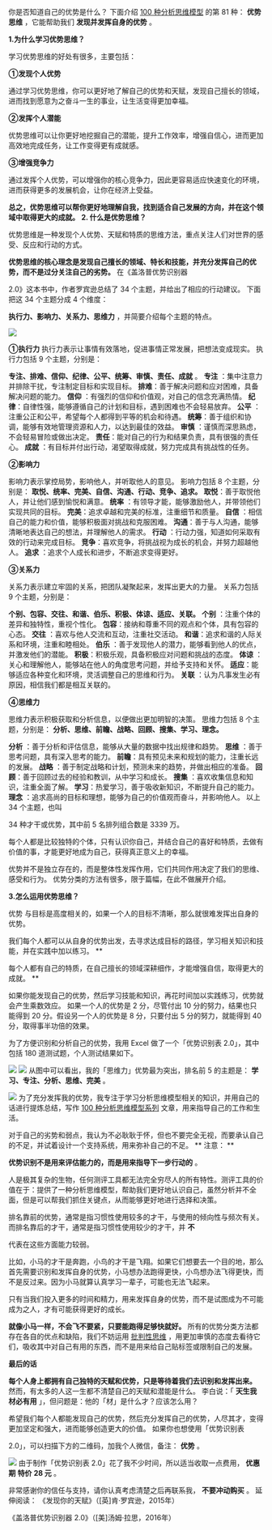 你是否知道自己的优势是什么？  下面介绍 [100 种分析思维模型](https://mp.weixin.qq.com/mp/appmsgalbum?__biz=MzA4ODE2OTIxMw==&action=getalbum&album_id=1701638273011351554#wechat_redirect) 的第 81 种： **优势思维** ，它能帮助我们 **发现并发挥自身的优势** 。

**1.为什么学习优势思维？**

学习优势思维的好处有很多，主要包括： 

**①发现个人优势**

通过学习优势思维，你可以更好地了解自己的优势和天赋，发现自己擅长的领域，进而找到愿意为之奋斗一生的事业，让生活变得更加幸福。 

**②发挥个人潜能**

优势思维可以让你更好地挖掘自己的潜能，提升工作效率，增强自信心，进而更加高效地完成任务，让工作变得更有成就感。 

**③增强竞争力**

通过发挥个人优势，可以增强你的核心竞争力，因此更容易适应快速变化的环境，进而获得更多的发展机会，让你在经济上受益。

**总之，优势思维可以帮你更好地理解自我，找到适合自己发展的方向，并在这个领域中取得更大的成就。** **2. 什么是优势思维？**

优势思维是一种发现个人优势、天赋和特质的思维方法，重点关注人们对世界的感受、反应和行动的方式。

**优势思维的核心理念是发现自己擅长的领域、特长和技能，并充分发挥自己的优势，而不是过分关注自己的劣势。** 在《盖洛普优势识别器

2.0》这本书中，作者罗宾逊总结了 34 个主题，并给出了相应的行动建议。  下面把这 34 个主题分成 4 个维度：

**执行力、影响力、关系力、思维力** ，并简要介绍每个主题的特点。

![](https://mmbiz.qpic.cn/mmbiz_png/giaycic3UNwo15zVVa0wX0IGxqStAMALJVQUE90oH2qQ2DG34PeCEdB4MT6zkra3OxY6pG1l5FPj2rzXG1JxZy4g/640?wx_fmt=png&from=appmsg) 

**①执行力** 执行力表示让事情有效落地，促进事情正常发展，把想法变成现实。  执行力包括 9 个主题，分别是：

**专注、排难、信仰、纪律、公平、统筹、审慎、责任、成就** 。  **专注** ：集中注意力并排除干扰，专注制定目标和实现目标。  **排难**：善于解决问题和应对困难，具备解决问题的能力。  **信仰** ：有强烈的信仰和价值观，对自己的信念充满热情。  **纪律**：自律性强，能够遵循自己的计划和目标，遇到困难也不会轻易放弃。  **公平** ：注重公正和公平，希望每个人都得到平等的机会和待遇。  **统筹**：善于组织和协调，能够有效地管理资源和人力，以达到最佳的效益。  **审慎** ：谨慎而深思熟虑，不会轻易冒险或做出决定。  **责任**：能对自己的行为和结果负责，具有很强的责任心。  **成就** ：有目标并付出行动，渴望取得成就，努力完成具有挑战性的任务。 

**②影响力**

影响力表示掌控局势，影响他人，并听取他人的意见。  影响力包括 8 个主题，分别是： **取悦、统率、完美、自信、沟通、行动、竞争、追求。** **取悦**：善于取悦他人，并让他们感到愉悦和满意。  **统率** ：有领导才能，能够激励他人，并带领他们实现共同的目标。  **完美**：追求卓越和完美的标准，注重细节和质量。  **自信** ：相信自己的能力和价值，能够积极面对挑战和克服困难。  **沟通**：善于与人沟通，能够清晰地表达自己的想法，并理解他人的需求。  **行动** ：行动力强，知道如何采取有效的行动来完成目标。  **竞争**：喜欢竞争，将挑战视为成长的机会，并努力超越他人。  **追求** ：追求个人成长和进步，不断追求变得更好。 

**③关系力**

关系力表示建立牢固的关系，把团队凝聚起来，发挥出更大的力量。  关系力包括 9 个主题，分别是：

**个别、包容、交往、和谐、伯乐、积极、体谅、适应、关联。** **个别** ：注重个体的差异和独特性，重视个性化。  **包容**：接纳和尊重不同的观点和个体，具有包容的心态。  **交往** ：喜欢与他人交流和互动，注重社交活动。  **和谐**：追求和谐的人际关系和环境，注重和睦相处。  **伯乐** ：善于发现他人的潜力，能够看到他人的优点，并激发他们的潜能。  **积极**：积极乐观，具备积极应对问题和挑战的态度。  **体谅** ：关心和理解他人，能够站在他人的角度思考问题，并给予支持和关怀。  **适应**：能够适应各种变化和环境，灵活调整自己的思维和行为。  **关联** ：认为凡事发生必有原因，相信我们都是相互关联的。 

**④思维力**

思维力表示积极获取和分析信息，以便做出更加明智的决策。  思维力包括 8 个主题，分别是： **分析、思维、前瞻、战略、回顾、搜集、学习、理念。**

**分析** ：善于分析和评估信息，能够从大量的数据中找出规律和趋势。  **思维** ：善于思考问题，具有深入思考的能力。  **前瞻**：具有预见未来和规划的能力，注重长远的发展。  **战略** ：善于制定战略和计划，预测未来的趋势，并做出相应的准备。  **回顾**：善于回顾过去的经验和教训，从中学习和成长。  **搜集** ：喜欢收集信息和知识，注重全面了解。  **学习**：热爱学习，善于吸收新知识，不断提升自己的能力。  **理念** ：追求高尚的目标和理想，能够为自己的价值观而奋斗，并影响他人。  以上 34 个主题，也叫

34 种才干或优势，其中前 5 名排列组合数是 3339 万。

每个人都是比较独特的个体，只有认识你自己，并结合自己的喜好和特质，去做有价值的事，才能更好地成为自己，获得真正意义上的幸福。

优势并不是独立存在的，而是整体性发挥作用，它们共同作用决定了我们的思维、感受和行为。  优势分类的方法有很多，限于篇幅，在此不做展开介绍。

**3.怎么运用优势思维？**

 优势  与目标是高度相关的，如果一个人的目标不清晰，那么就很难发挥出自身的优势。

我们每个人都可以从自身的优势出发，去寻求达成目标的路径，学习相关知识和技能，并在实践中加以练习。  **

每个人都有自己的特质，在自己擅长的领域深耕细作，才能增强自信，取得更大的成就。  **

如果你能发现自己的优势，然后学习技能和知识，再花时间加以实践练习，优势就会产生乘数效应。  如果一个人的优势是 2 分，尽管付出 10 分的努力，结果也只能得到 20 分。假设另一个人的优势是 8 分，只要付出 5 分的努力，就能得到 40 分，取得事半功倍的效果。

为了方便识别和分析自己的优势，我用 Excel 做了一个「优势识别表 2.0」，其中包括 180 道测试题，个人测试结果如下。

![](https://mmbiz.qpic.cn/mmbiz_png/giaycic3UNwo15zVVa0wX0IGxqStAMALJVmxof9341ZUK9JUB5QPgr9wVAboXl8vJTJxcoCawkfht9mdySnNqSFw/640?wx_fmt=png&from=appmsg) ![](https://mmbiz.qpic.cn/mmbiz_png/giaycic3UNwo15zVVa0wX0IGxqStAMALJVkwrC7ua7hAMxZRGP7fjKpYsCOnBm2wR7b7HkoPBciczCibYg6f6AKc2g/640?wx_fmt=png&from=appmsg) 从图中可以看出，我的「思维力」优势最为突出，排名前 5 的主题是： **学习、专注、分析、思维、完美** 。

![](https://mmbiz.qpic.cn/mmbiz_png/giaycic3UNwo15zVVa0wX0IGxqStAMALJVC30q2rvfrWsnic8bI3k5OvKQqvggLtrWOhlpPOX4Gn7LtibyEazwdz6A/640?wx_fmt=png&from=appmsg) 为了充分发挥我的优势，我专注于学习分析思维模型相关的知识，并用自己的话进行提炼总结，写作 [100 种分析思维模型系列](https://mp.weixin.qq.com/mp/appmsgalbum?__biz=MzA4ODE2OTIxMw==&action=getalbum&album_id=1701638273011351554#wechat_redirect) 文章，用来指导自己的工作和生活。

对于自己的劣势和弱点，我认为不必耿耿于怀，但也不要完全无视，而要承认自己的不足，并试着设计一个支持系统，用来弥补自己的不足。  ** 注意：  **

**优势识别不是用来评估能力的，而是用来指导下一步行动的** 。

人是极其复杂的生物，任何测评工具都无法完全穷尽人的所有特性。测评工具的价值在于：提供了一种分析思维模型，帮助我们更好地认识自己，虽然分析并不全面，但是可以帮我们抓住关键点，从而能够更好地进行选择和决策。

排名靠前的优势，通常是指习惯性使用较多的才干，与使用的倾向性与频次有关。  而排名靠后的才干，通常是指习惯性使用较少的才干，并 **不**

代表在这些方面能力较弱。

比如，小马的才干是奔跑，小鸟的才干是飞翔。如果它们想要去一个目的地，那么首先需要识别和发挥自身的优势，小马想办法跑得更快，小鸟想办法飞得更快，而不是反过来。因为小马就算认真学习一辈子，可能也无法飞起来。

只有当我们投入更多的时间和精力，用来发挥自身的优势，而不是试图成为不可能成为之人，才有可能获得更好的成长。

**就像小马一样，不会飞不要紧，只要能跑得足够快就好。** 所有的优势分类方法都存在各自的优点和缺陷，我们不妨运用 [批判性思维](http://mp.weixin.qq.com/s?__biz=MzA4ODE2OTIxMw==&mid=2653481563&idx=1&sn=0b5fbbf66ec45cae08d2e4229119a2e7&chksm=8bf205c9bc858cdfe45cc0500b0a1952721cf2a966fb49aa6a0673e5ab83c446dfe3c1d25aa7&scene=21#wechat_redirect) ，用更加审慎的态度去看待它们，吸收其中对自己有用的东西，而不是用来给自己贴标签或限制自己的发展。  

**最后的话**

**每个人身上都拥有自己独特的天赋和优势，只是等待着我们去识别和发挥出来。** 然而，有太多的人这一生都不清楚自己的天赋和潜能是什么。  李白说：「 **天生我材必有用** 」，但问题是：他的「材」是什么才？应该怎么用？

希望我们每个人都能发现自己的优势，然后充分发挥自己的优势，人尽其才，变得更加坚定和强大，进而能够创造更大的价值。  如果你也想使用「优势识别表

2.0」，可以扫描下方的二维码，加我个人微信，备注： **优势** 。

![](https://mmbiz.qpic.cn/mmbiz_png/giaycic3UNwo15zVVa0wX0IGxqStAMALJVpybeDDuMEGYWHcAIYnLOicEw91tEIJiblia4yK88kao9uSx6OBYe3foFA/640?wx_fmt=png&from=appmsg) 由于制作「优势识别表 2.0」花了我不少时间，所以适当收取一点费用， **优惠期** **特价** **28 元** 。

非常感谢你的信任与支持，请你认真考虑清楚之后再联系我， **不要冲动购买** 。  延伸阅读：  《发现你的天赋》（[英]肯·罗宾逊，2015年）

《盖洛普优势识别器 2.0》（[美]汤姆·拉思，2016年）
